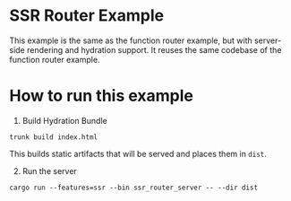 # SSR Router Example

This example is the same as the function router example, but with
server-side rendering and hydration support. It reuses the same codebase
of the function router example.

# How to run this example

1. Build Hydration Bundle

`trunk build index.html`

This builds static artifacts that will be served and places them in `dist`.

2. Run the server

`cargo run --features=ssr --bin ssr_router_server -- --dir dist`
